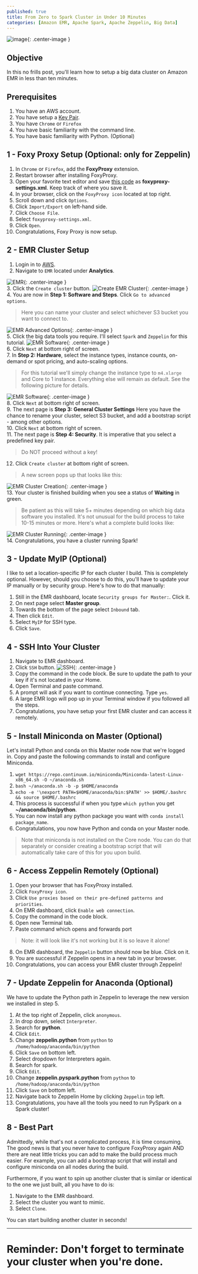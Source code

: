 ```yaml
---
published: true
title: From Zero to Spark Cluster in Under 10 Minutes
categories: [Amazon EMR, Apache Spark, Apache Zeppelin, Big Data]
---
```


![image](/assets/images/Amazon_EMR_main.png?raw=true){: .center-image }

## Objective
In this no frills post, you'll learn how to setup a big data cluster on Amazon EMR in less than ten minutes. 

## Prerequisites
1. You have an AWS account.
2. You have setup a [Key Pair](https://docs.aws.amazon.com/AWSEC2/latest/UserGuide/get-set-up-for-amazon-ec2.html#create-a-key-pair).
3. You have `Chrome` or `Firefox`
4. You have basic familiarity with the command line.
5. You have basic familiarity with Python. (Optional) 

## 1 - Foxy Proxy Setup (Optional: only for Zeppelin)
1. In `Chrome` or `Firefox`, add the **FoxyProxy** extension.
2. Restart browser after installing FoxyProxy.
3. Open your favorite text editor and save [this code](https://github.com/dziganto/dziganto.github.io/blob/master/_scripts/foxyproxy-settings.xml) as **foxyproxy-settings.xml**. Keep track of where you save it.
4. In your browser, click on the `FoxyProxy icon` located at top right.
5. Scroll down and click `Options`.
6. Click `Import/Export` on left-hand side.
7. Click `Choose File`. 
8. Select `foxyproxy-settings.xml`. 
9. Click `Open`.
10. Congratulations, Foxy Proxy is now setup.

## 2 - EMR Cluster Setup
1. Login in to [AWS](https://aws.amazon.com/).
2. Navigate to `EMR` located under **Analytics**.  

![EMR](/assets/images/EMR.png?raw=true){: .center-image }  
3. Click the `Create cluster` button.
![Create EMR Cluster](/assets/images/EMR_create_cluster.png?raw=true){: .center-image }  
4. You are now in **Step 1: Software and Steps**. Click `Go to advanced options`.
> Here you can name your cluster and select whichever S3 bucket you want to connect to.

![EMR Advanced Options](/assets/images/EMR_advanced_options.png?raw=true){: .center-image }  
5. Click the big data tools you require. I'll select `Spark` and `Zeppelin` for this tutorial.
![EMR Software](/assets/images/EMR_select_software.png?raw=true){: .center-image }  
6. Click `Next` at bottom right of screen.  
7. In **Step 2: Hardware**, select the instance types, instance counts, on-demand or spot pricing, and auto-scaling options.
> For this tutorial we'll simply change the instance type to `m4.xlarge` and Core to 1 instance. Everything else will remain as default. See the following picture for details.  

![EMR Software](/assets/images/EMR_instance_types.png?raw=true){: .center-image }  
8. Click `Next` at bottom right of screen.  
9. The next page is **Step 3: General Cluster Settings** Here you have the chance to rename your cluster, select S3 bucket, and add a bootstrap script - among other options.  
10. Click `Next` at bottom right of screen.  
11. The next page is **Step 4: Security**. It is imperative that you select a predefined key pair. 
> Do NOT proceed without a key!  
12. Click `Create cluster` at bottom right of screen.
> A new screen pops up that looks like this:   

![EMR Cluster Creation](/assets/images/EMR_cluster_creation.png?raw=true){: .center-image }  
13. Your cluster is finished building when you see a status of **Waiting** in green. 
> Be patient as this will take 5+ minutes depending on which big data software you installed. It's not unusual for the build process to take 10-15 minutes or more. Here's what a complete build looks like:  

![EMR Cluster Running](/assets/images/EMR_cluster_running.png?raw=true){: .center-image }  
14. Congratulations, you have a cluster running Spark!

## 3 - Update MyIP (Optional)
I like to set a location-specific IP for each cluster I build. This is completely optional. However, should you choose to do this, you'll have to update your IP manually or by security group. Here's how to do that manually:
1. Still in the EMR dashboard, locate `Security groups for Master:`. Click it.
2. On next page select **Master group**.
3. Towards the bottom of the page select `Inbound` tab.
4. Then click `Edit`.
5. Select `MyIP` for SSH type.
6. Click `Save`.

## 4 - SSH Into Your Cluster
1. Navigate to EMR dashboard.
2. Click `SSH` button.
![SSH](/assets/images/EMR_SSH.png?raw=true){: .center-image }
3. Copy the command in the code block. Be sure to update the path to your key if it's not located in your Home. 
4. Open Terminal and paste command.
5. A prompt will ask if you want to continue connecting. Type `yes`.
6. A large EMR logo will pop up in your Terminal window if you followed all the steps.
7. Congratulations, you have setup your first EMR cluster and can access it remotely.

## 5 - Install Miniconda on Master (Optional)
Let's install Python and conda on this Master node now that we're logged in. Copy and paste the following commands to install and configure Miniconda.
1. `wget https://repo.continuum.io/miniconda/Miniconda-latest-Linux-x86_64.sh -O ~/anaconda.sh` 
2. `bash ~/anaconda.sh -b -p $HOME/anaconda`
3. `echo -e '\nexport PATH=$HOME/anaconda/bin:$PATH' >> $HOME/.bashrc && source $HOME/.bashrc`
4. This process is successful if when you type `which python` you get **~/anaconda/bin/python**.
5. You can now install any python package you want with `conda install package_name`.
6. Congratulations, you now have Python and conda on your Master node.
> Note that miniconda is not installed on the Core node. You can do that separately or consider creating a bootstrap script that will automatically take care of this for you upon build. 

## 6 - Access Zeppelin Remotely (Optional)
1. Open your browser that has FoxyProxy installed.
2. Click `FoxyProxy icon`.
3. Click `Use proxies based on their pre-defined patterns and priorities`.
4. On EMR dashboard, click `Enable web connection`.
5. Copy the command in the code block.
6. Open new Terminal tab.
7. Paste command which opens and forwards port 
> Note: it will look like it's not working but it is so leave it alone!
8. On EMR dashboard, the `Zeppelin` button should now be blue. Click on it.
9. You are successful if Zeppelin opens in a new tab in your browser.
10. Congratulations, you can access your EMR cluster through Zeppelin!

## 7 - Update Zeppelin for Anaconda (Optional)
We have to update the Python path in Zeppelin to leverage the new version we installed in step 5. 
1. At the top right of Zeppelin, click `anonymous`.
2. In drop down, select `Interpreter`.
3. Search for **python**.
4. Click `Edit`.
5. Change **zeppelin.python** from ```python``` to `/home/hadoop/anaconda/bin/python`
6. Click `Save` on bottom left.
6. Select dropdown for Interpreters again.
7. Search for spark.
8. Click `Edit`.
9. Change **zeppelin.pyspark.python** from ```python``` to `/home/hadoop/anaconda/bin/python`
10. Click `Save` on bottom left. 
11. Navigate back to Zeppelin Home by clicking `Zeppelin` top left.
12. Congratulations, you have all the tools you need to run PySpark on a Spark cluster!

## 8 - Best Part
Admittedly, while that's not a complicated process, it is time consuming. The good news is that you never have to configure FoxyProxy again AND there are neat little tricks you can add to make the build process much easier. For example, you can add a bootstrap script that will install and configure miniconda on all nodes during the build. 

Furthermore, if you want to spin up another cluster that is similar or identical to the one we just built, all you have to do is:
1. Navigate to the EMR dashboard. 
2. Select the cluster you want to mimic. 
3. Select `Clone`. 

You can start building another cluster in seconds! 

---

# Reminder: Don't forget to terminate your cluster when you're done.
